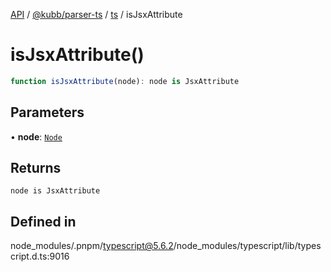 [API](../../../../../packages.md) / [@kubb/parser-ts](../../../index.md) / [ts](../index.md) / isJsxAttribute

# isJsxAttribute()

```ts
function isJsxAttribute(node): node is JsxAttribute
```

## Parameters

• **node**: [`Node`](../interfaces/Node.md)

## Returns

`node is JsxAttribute`

## Defined in

node\_modules/.pnpm/typescript@5.6.2/node\_modules/typescript/lib/typescript.d.ts:9016
